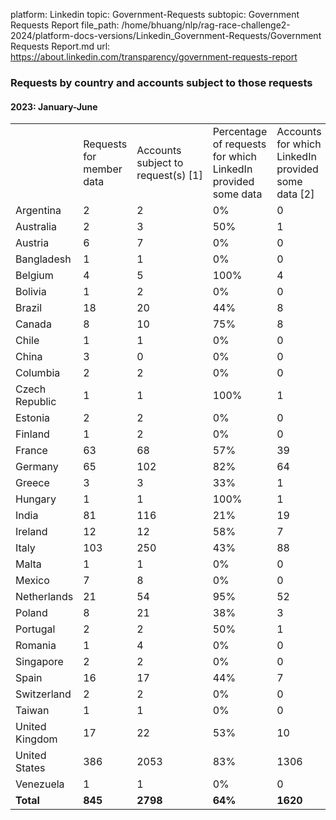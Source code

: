 platform: Linkedin
topic: Government-Requests
subtopic: Government Requests Report
file_path: /home/bhuang/nlp/rag-race-challenge2-2024/platform-docs-versions/Linkedin_Government-Requests/Government Requests Report.md
url: https://about.linkedin.com/transparency/government-requests-report


### Requests by country and accounts subject to those requests

#### 2023: January-June

|     |     |     |     |     |
| --- | --- | --- | --- | --- |
|     | Requests for member data | Accounts subject to request(s) \[1\] | Percentage of requests for which LinkedIn provided some data | Accounts for which LinkedIn provided some data \[2\] |
| Argentina | 2   | 2   | 0%  | 0   |
| Australia | 2   | 3   | 50% | 1   |
| Austria | 6   | 7   | 0%  | 0   |
| Bangladesh | 1   | 1   | 0%  | 0   |
| Belgium | 4   | 5   | 100% | 4   |
| Bolivia | 1   | 2   | 0%  | 0   |
| Brazil | 18  | 20  | 44% | 8   |
| Canada | 8   | 10  | 75% | 8   |
| Chile | 1   | 1   | 0%  | 0   |
| China | 3   | 0   | 0%  | 0   |
| Columbia | 2   | 2   | 0%  | 0   |
| Czech Republic | 1   | 1   | 100% | 1   |
| Estonia | 2   | 2   | 0%  | 0   |
| Finland | 1   | 2   | 0%  | 0   |
| France | 63  | 68  | 57% | 39  |
| Germany | 65  | 102 | 82% | 64  |
| Greece | 3   | 3   | 33% | 1   |
| Hungary | 1   | 1   | 100% | 1   |
| India | 81  | 116 | 21% | 19  |
| Ireland | 12  | 12  | 58% | 7   |
| Italy | 103 | 250 | 43% | 88  |
| Malta | 1   | 1   | 0%  | 0   |
| Mexico | 7   | 8   | 0%  | 0   |
| Netherlands | 21  | 54  | 95% | 52  |
| Poland | 8   | 21  | 38% | 3   |
| Portugal | 2   | 2   | 50% | 1   |
| Romania | 1   | 4   | 0%  | 0   |
| Singapore | 2   | 2   | 0%  | 0   |
| Spain | 16  | 17  | 44% | 7   |
| Switzerland | 2   | 2   | 0%  | 0   |
| Taiwan | 1   | 1   | 0%  | 0   |
| United Kingdom | 17  | 22  | 53% | 10  |
| United States | 386 | 2053 | 83% | 1306 |
| Venezuela | 1   | 1   | 0%  | 0   |
| **Total** | **845** | **2798** | **64%** | **1620** |